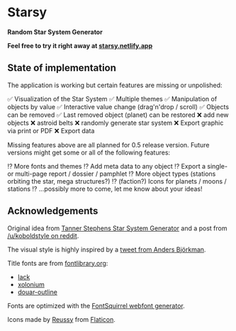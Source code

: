# Starsy

**Random Star System Generator**

**Feel free to try it right away at [starsy.netlify.app](https://starsy.netlify.app)**


## State of implementation

The application is working but certain features are missing or unpolished:

✅ Visualization of the Star System
✅ Multiple themes
✅ Manipulation of objects by value
✅ Interactive value change (drag'n'drop / scroll)
✅ Objects can be removed
✅ Last removed object (planet) can be restored
❌ add new objects
❌ astroid belts
❌ randomly generate star system
❌ Export graphic via print or PDF
❌ Export data

Missing features above are all planned for 0.5 release version. Future versions might get some or all of the following features:

⁉ More fonts and themes
⁉ Add meta data to any object
⁉ Export a single- or multi-page report / dossier / pamphlet
⁉ More object types (stations orbiting the star, mega structures?)
⁉ (faction?) Icons for planets / moons / stations
⁉ ...possibly more to come, let me know about your ideas!

## Acknowledgements

Original idea from [Tanner Stephens Star System Generator](https://tannerstephens.com/star-system-creator/) and a post from [/u/koboldstyle on reddit](https://www.reddit.com/r/SWN/comments/cp4bkq/easy_solar_system_map_creator/ewp61ca/).

The visual style is highly inspired by a [tweet from Anders Björkman](https://twitter.com/AndersGBjorkman/status/1006199432927436802).

Title fonts are from [fontlibrary.org](https://fontlibrary.org/):
 * [lack](https://fontlibrary.org/en/font/lack)
 * [xolonium](https://fontlibrary.org/en/font/xolonium)
 * [douar-outline](https://fontlibrary.org/en/font/douar-outline)

Fonts are optimized with the [FontSquirrel webfont generator](https://www.fontsquirrel.com/tools/webfont-generator).

Icons made by [Reussy](https://www.flaticon.com/authors/reussy) from [Flaticon](https://www.flaticon.com/).
